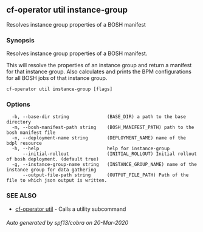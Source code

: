 ## cf-operator util instance-group

Resolves instance group properties of a BOSH manifest

### Synopsis

Resolves instance group properties of a BOSH manifest.

This will resolve the properties of an instance group and return a manifest for that instance group.
Also calculates and prints the BPM configurations for all BOSH jobs of that instance group.



```
cf-operator util instance-group [flags]
```

### Options

```
  -b, --base-dir string              (BASE_DIR) a path to the base directory
  -m, --bosh-manifest-path string    (BOSH_MANIFEST_PATH) path to the bosh manifest file
  -n, --deployment-name string       (DEPLOYMENT_NAME) name of the bdpl resource
  -h, --help                         help for instance-group
      --initial-rollout              (INITIAL_ROLLOUT) Initial rollout of bosh deployment. (default true)
  -g, --instance-group-name string   (INSTANCE_GROUP_NAME) name of the instance group for data gathering
      --output-file-path string      (OUTPUT_FILE_PATH) Path of the file to which json output is written.
```

### SEE ALSO

* [cf-operator util](cf-operator_util.md)	 - Calls a utility subcommand

###### Auto generated by spf13/cobra on 20-Mar-2020

